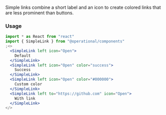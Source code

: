 Simple links combine a short label and an icon to create colored links that are less prominent than buttons.

### Usage

```jsx
import * as React from "react"
import { SimpleLink } from "@operational/components"
;<>
  <SimpleLink left icon="Open">
    Default
  </SimpleLink>
  <SimpleLink left icon="Open" color="success">
    Success
  </SimpleLink>
  <SimpleLink left icon="Open" color="#000000">
    Custom color
  </SimpleLink>
  <SimpleLink left to="https://github.com" icon="Open">
    With link
  </SimpleLink>
</>
```
